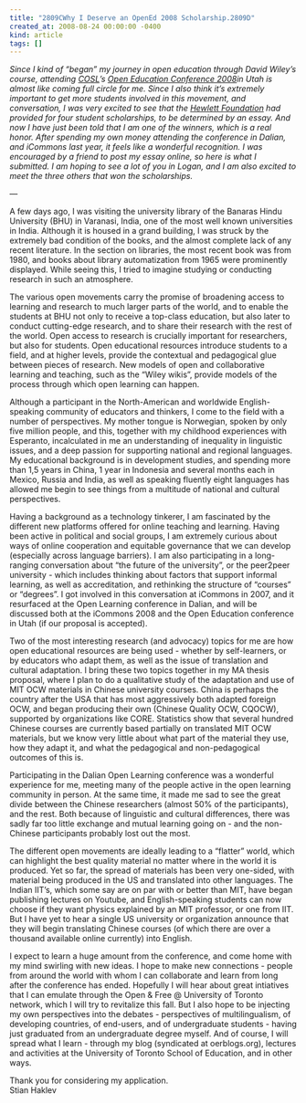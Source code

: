 ```yaml
---
title: "2809CWhy I Deserve an OpenEd 2008 Scholarship.2809D"
created_at: 2008-08-24 00:00:00 -0400
kind: article
tags: []
---
```


*Since I kind of “began” my journey in open education through David
Wiley’s course, attending [COSL](http://cosl.usu.edu/)’s [Open Education
Conference 2008](http://cosl.usu.edu/events/opened2008/scholarships)in
Utah is almost like coming full circle for me. Since I also think it’s
extremely important to get more students involved in this movement, and
conversation, I was very excited to see that the [Hewlett
Foundation](http://www.hewlett.org) had provided for four student
scholarships, to be determined by an essay. And now I have just been
told that I am one of the winners, which is a real honor. After spending
my own money attending the conference in Dalian, and iCommons last year,
it feels like a wonderful recognition. I was encouraged by a friend to
post my essay online, so here is what I submitted. I am hoping to see a
lot of you in Logan, and I am also excited to meet the three others that
won the scholarships.*

—

A few days ago, I was visiting the university library of the Banaras
Hindu University (BHU) in Varanasi, India, one of the most well known
universities in India. Although it is housed in a grand building, I was
struck by the extremely bad condition of the books, and the almost
complete lack of any recent literature. In the section on libraries, the
most recent book was from 1980, and books about library automatization
from 1965 were prominently displayed. While seeing this, I tried to
imagine studying or conducting research in such an atmosphere.

The various open movements carry the promise of broadening access to
learning and research to much larger parts of the world, and to enable
the students at BHU not only to receive a top-class education, but also
later to conduct cutting-edge research, and to share their research with
the rest of the world. Open access to research is crucially important
for researchers, but also for students. Open educational resources
introduce students to a field, and at higher levels, provide the
contextual and pedagogical glue between pieces of research. New models
of open and collaborative learning and teaching, such as the “Wiley
wikis”, provide models of the process through which open learning can
happen.

Although a participant in the North-American and worldwide
English-speaking community of educators and thinkers, I come to the
field with a number of perspectives. My mother tongue is Norwegian,
spoken by only five million people, and this, together with my childhood
experiences with Esperanto, incalculated in me an understanding of
inequality in linguistic issues, and a deep passion for supporting
national and regional languages. My educational background is in
development studies, and spending more than 1,5 years in China, 1 year
in Indonesia and several months each in Mexico, Russia and India, as
well as speaking fluently eight languages has allowed me begin to see
things from a multitude of national and cultural perspectives.

Having a background as a technology tinkerer, I am fascinated by the
different new platforms offered for online teaching and learning. Having
been active in political and social groups, I am extremely curious about
ways of online cooperation and equitable governance that we can develop
(especially across language barriers). I am also participating in a
long-ranging conversation about “the future of the university”, or the
peer2peer university - which includes thinking about factors that
support informal learning, as well as accreditation, and rethinking the
structure of “courses” or “degrees”. I got involved in this conversation
at iCommons in 2007, and it resurfaced at the Open Learning conference
in Dalian, and will be discussed both at the iCommons 2008 and the Open
Education conference in Utah (if our proposal is accepted).

Two of the most interesting research (and advocacy) topics for me are
how open educational resources are being used - whether by
self-learners, or by educators who adapt them, as well as the issue of
translation and cultural adaptation. I bring these two topics together
in my MA thesis proposal, where I plan to do a qualitative study of the
adaptation and use of MIT OCW materials in Chinese university courses.
China is perhaps the country after the USA that has most aggressively
both adapted foreign OCW, and began producing their own (Chinese Quality
OCW, CQOCW), supported by organizations like CORE. Statistics show that
several hundred Chinese courses are currently based partially on
translated MIT OCW materials, but we know very little about what part of
the material they use, how they adapt it, and what the pedagogical and
non-pedagogical outcomes of this is.

Participating in the Dalian Open Learning conference was a wonderful
experience for me, meeting many of the people active in the open
learning community in person. At the same time, it made me sad to see
the great divide between the Chinese researchers (almost 50% of the
participants), and the rest. Both because of linguistic and cultural
differences, there was sadly far too little exchange and mutual learning
going on - and the non-Chinese participants probably lost out the most.

The different open movements are ideally leading to a “flatter” world,
which can highlight the best quality material no matter where in the
world it is produced. Yet so far, the spread of materials has been very
one-sided, with material being produced in the US and translated into
other languages. The Indian IIT’s, which some say are on par with or
better than MIT, have began publishing lectures on Youtube, and
English-speaking students can now choose if they want physics explained
by an MIT professor, or one from IIT. But I have yet to hear a single US
university or organization announce that they will begin translating
Chinese courses (of which there are over a thousand available online
currently) into English.

I expect to learn a huge amount from the conference, and come home with
my mind swirling with new ideas. I hope to make new connections - people
from around the world with whom I can collaborate and learn from long
after the conference has ended. Hopefully I will hear about great
intiatives that I can emulate through the Open & Free @ University of
Toronto network, which I will try to revitalize this fall. But I also
hope to be injecting my own perspectives into the debates - perspectives
of multilingualism, of developing countries, of end-users, and of
undergraduate students - having just graduated from an undergraduate
degree myself. And of course, I will spread what I learn - through my
blog (syndicated at oerblogs.org), lectures and activities at the
University of Toronto School of Education, and in other ways.

Thank you for considering my application.\
 Stian Haklev
